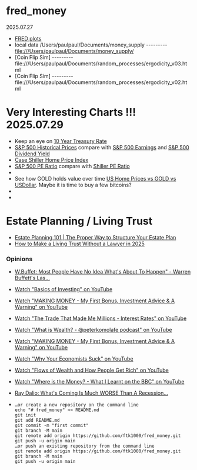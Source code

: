 # fred_money

2025.07.27

* [FRED plots](https://github.com/ftk1000/finapp/blob/master/fred_plots.md)
* local data /Users/paulpaul/Documents/money_supply --------- [file:///Users/paulpaul/Documents/money_supply/](file:///Users/paulpaul/Documents/money_supply/)
* [Coin Flip Sim] --------- file:///Users/paulpaul/Documents/random_processes/ergodicity_v03.html
* [Coin Flip Sim] --------- file:///Users/paulpaul/Documents/random_processes/ergodicity_v02.html



# Very Interesting Charts !!! 2025.07.29
* Keep an eye on [10 Year Treasury Rate](https://www.multpl.com/10-year-treasury-rate)
* [S&P 500 Historical Prices](https://github.com/ftk1000/fred_money/edit/main/README.md) compare with  [S&P 500 Earnings](https://www.multpl.com/s-p-500-earnings) and  [S&P 500 Dividend Yield](https://www.multpl.com/s-p-500-dividend-yield)
* [Case Shiller Home Price Index](https://www.multpl.com/case-shiller-home-price-index-inflation-adjusted)
* [S&P 500 PE Ratio](https://www.multpl.com/s-p-500-pe-ratio) compare with [Shiller PE Ratio](https://www.multpl.com/shiller-pe)
* []()
* See how GOLD holds value over time [US Home Prices vs GOLD vs USDollar](https://pricedingold.com/us-home-prices/). Maybe it is time to buy a few bitcoins?
* []()
* []()

# Estate Planning / Living Trust

* [Estate Planning 101 | The Proper Way to Structure Your Estate Plan](https://youtu.be/nkFQmsdCW-I?si=FuCfQ-maypLsZFV0)
* [How to Make a Living Trust Without a Lawyer in 2025](https://youtu.be/P3xZzOiDfKA?si=6j3c576L1tV6Ga4k)


### Opinions
* [W.Buffet: Most People Have No Idea What's About To Happen" - Warren Buffett's Las...](https://youtu.be/0D8z4n-FtPA)
* [Watch "Basics of Investing" on YouTube](https://youtu.be/rutdqM4QzQw?si=5SIqcPv-yeHXpH00)
* [Watch "MAKING MONEY - My First Bonus, Investment Advice & A Warning" on YouTube](https://youtu.be/8BzLx-6WNP8?si=qZzl0bw4jaDOjY7a)
* [Watch "The Trade That Made Me Millions - Interest Rates" on YouTube](https://youtu.be/0DtrbcnurMI?si=iIeqVApCIlkNtv8A)
* [Watch "What is Wealth? - @peterkomolafe podcast" on YouTube](https://youtu.be/-gT-iPxfkM0?si=-620sWhozWiamNeQ)
* [Watch "MAKING MONEY - My First Bonus, Investment Advice & A Warning" on YouTube](https://youtu.be/8BzLx-6WNP8?si=bhCQR_4pyT3Qr2hb)
* [Watch "Why Your Economists Suck" on YouTube](https://youtu.be/NqtHN2RKdqI?si=bWjeSnzzFxHXxsTu)
* [Watch "Flows of Wealth and How People Get Rich" on YouTube](https://youtu.be/KdOU-KfIuQU?si=NsQ1Rw-a5eg-qc2B)
* [Watch "Where is the Money? - What I Learnt on the BBC" on YouTube](https://youtu.be/olhY3NI7jbE?si=PhPJVhHkpjVLEuRh)
* [Ray Dalio: What's Coming Is Much WORSE Than A Recession...](https://youtu.be/qcXG96uwaFw)
* []()

      …or create a new repository on the command line
      echo "# fred_money" >> README.md
      git init
      git add README.md
      git commit -m "first commit"
      git branch -M main
      git remote add origin https://github.com/ftk1000/fred_money.git
      git push -u origin main
      …or push an existing repository from the command line
      git remote add origin https://github.com/ftk1000/fred_money.git
      git branch -M main
      git push -u origin main
